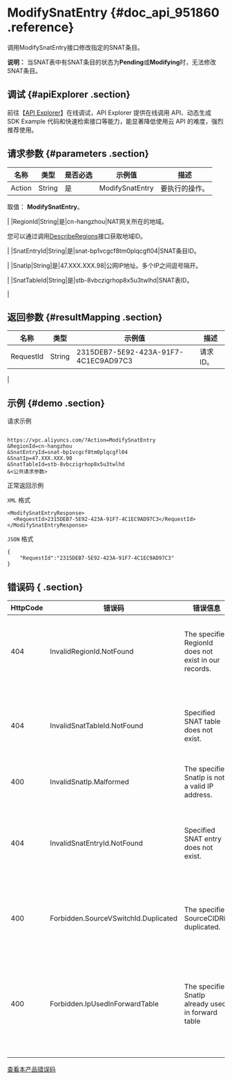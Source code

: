 # ModifySnatEntry {#doc_api_951860 .reference}

调用ModifySnatEntry接口修改指定的SNAT条目。

**说明：** 当SNAT表中有SNAT条目的状态为**Pending**或**Modifying**时，无法修改SNAT条目。

## 调试 {#apiExplorer .section}

前往【[API Explorer](https://api.aliyun.com/#product=Vpc&api=ModifySnatEntry)】在线调试，API Explorer 提供在线调用 API、动态生成 SDK Example 代码和快速检索接口等能力，能显著降低使用云 API 的难度，强烈推荐使用。

## 请求参数 {#parameters .section}

|名称|类型|是否必选|示例值|描述|
|--|--|----|---|--|
|Action|String|是|ModifySnatEntry|要执行的操作。

 取值： **ModifySnatEntry**。

 |
|RegionId|String|是|cn-hangzhou|NAT网关所在的地域。

 您可以通过调用[DescribeRegions](~~36063~~)接口获取地域ID。

 |
|SnatEntryId|String|是|snat-bp1vcgcf8tm0plqcgfl04|SNAT条目ID。

 |
|SnatIp|String|是|47.XXX.XXX.98|公网IP地址。多个IP之间逗号隔开。

 |
|SnatTableId|String|是|stb-8vbczigrhop8x5u3twlhd|SNAT表ID。

 |

## 返回参数 {#resultMapping .section}

|名称|类型|示例值|描述|
|--|--|---|--|
|RequestId|String|2315DEB7-5E92-423A-91F7-4C1EC9AD97C3|请求ID。

 |

## 示例 {#demo .section}

请求示例

``` {#request_demo}

https://vpc.aliyuncs.com/?Action=ModifySnatEntry
&RegionId=cn-hangzhou
&SnatEntryId=snat-bp1vcgcf8tm0plqcgfl04
&SnatIp=47.XXX.XXX.98
&SnatTableId=stb-8vbczigrhop8x5u3twlhd
&<公共请求参数>

```

正常返回示例

`XML` 格式

``` {#xml_return_success_demo}
<ModifySnatEntryResponse>
  <RequestId>2315DEB7-5E92-423A-91F7-4C1EC9AD97C3</RequestId>
</ModifySnatEntryResponse>

```

`JSON` 格式

``` {#json_return_success_demo}
{
	"RequestId":"2315DEB7-5E92-423A-91F7-4C1EC9AD97C3"
}
```

## 错误码 { .section}

|HttpCode|错误码|错误信息|描述|
|--------|---|----|--|
|404|InvalidRegionId.NotFound|The specified RegionId does not exist in our records.|指定的 RegionId 不存在，请您检查此产品在该地域是否可用。|
|404|InvalidSnatTableId.NotFound|Specified SNAT table does not exist.|指定的 SNAT 表不存在，请您检查输入参数是否正确。|
|400|InvalidSnatIp.Malformed|The specified SnatIp is not a valid IP address.|该公网IP不合法。|
|404|InvalidSnatEntryId.NotFound|Specified SNAT entry does not exist.|指定的 SNAT 条目不存在，请您检查填写的 SNAT 条目是否正确。|
|400|Forbidden.SourceVSwitchId.Duplicated|The specified SourceCIDRis duplicated.|该交换机已配置了 SNAT 规则，请您不要重复设置。|
|400|Forbidden.IpUsedInForwardTable|The specified SnatIp already used in forward table|该公网IP已经被DNAT使用，请更换其他公网IP地址或将当前公网IP的DNAT规则删除。|

[查看本产品错误码](https://error-center.aliyun.com/status/product/Vpc)

